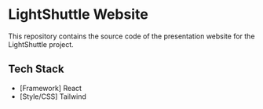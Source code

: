 # LightShuttle Website

This repository contains the source code of the presentation website for the LightShuttle project.

## Tech Stack

- [Framework] React
- [Style/CSS] Tailwind
